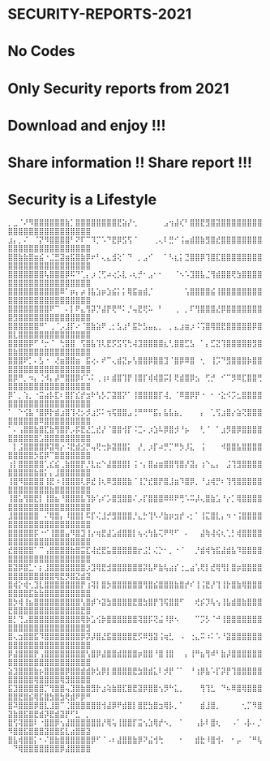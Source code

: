 # SECURITY-REPORTS-2021

# No Codes
# Only Security reports from 2021
# Download and enjoy !!!
# Share information !! Share report !!!
# Security is a Lifestyle

⡀⣀⠈⠜⠻⣿⣿⣿⣿⣿⣿⣷⡁⣿⣿⣿⣿⣿⣿⣿⣿⣟⣵⡜⢂⠀⠀⠀⠀⠀⣠⢲⣼⢎⠃⣿⣿⣟⣻⣿⣽⣿⣿⣿⣿⣿⣿⣿⣿⣿⣿⣿⣿⣿⣿⣿⣿⣿⣿⣿⣿⣿⣿⣿⣿
⣰⡄⡀⠌⠀⠈⡝⠻⣿⣿⣿⣿⠃⠝⠏⠉⠹⡉⠡⠙⣟⡿⣫⢫⠈⠀⠀⠀⢀⢄⠇⣛⠊⢨⣤⣾⣿⣷⣻⣿⣞⣿⣿⣿⣿⣿⣿⣿⣿⣿⣿⣿⣿⣿⣿⣿⣿⣿⣿⣿⣿⣿⣿⣿⣿
⣿⣿⣷⣷⣿⣶⣮⠐⣈⣛⣽⣶⣯⣿⣷⡿⠖⠃⢄⣄⣺⢕⠁⠙⠀⡀⣠⠊⠀⠀⠁⠣⣆⡅⣙⣿⣿⡿⢹⣿⣏⣿⣿⣿⣿⣿⣿⣿⣿⣿⣿⣿⣿⣿⣿⣿⣿⣿⣿⣿⣿⣿⣿⣿⣿
⣿⣿⣿⣿⣿⣿⣿⢧⣿⣿⣿⡿⠯⠙⢁⡄⡰⢈⢋⠴⢔⡡⣇⠠⢆⡚⠂⣠⠂⠂⠀⠀⠈⠢⠡⣹⣿⣧⣈⢻⣾⣿⣿⢟⣳⣿⣿⣿⣿⣿⣿⣿⣿⣿⣿⣿⣿⣿⣿⣿⣿⣿⣿⣿⣿
⣿⣿⣿⣿⣿⣿⣿⣿⣿⣿⠿⠁⡶⡄⡴⢸⣧⣱⡶⣱⣮⡅⡅⢿⣯⣶⣾⡈⠀⠀⠀⠀⠀⠀⢡⣿⣿⣿⣿⣮⢸⣿⣿⣿⣿⣿⣿⣿⣿⣿⣿⣿⣿⣿⣿⣿⣿⣿⣿⣿⣿⣿⣿⣿⣿
⣿⣿⣿⣿⣿⣿⣿⣿⠟⠉⠀⠄⡇⠟⣄⢻⡽⡙⣼⡟⢟⠛⠅⡘⢤⣟⢟⠥⠀⠃⠀⠀⢀⠀⡀⠏⢻⣿⣿⣿⣜⡿⣿⣿⣿⣿⣿⣿⣿⣿⣻⣿⣿⣿⣿⣿⣿⣿⣿⣿⣿⣿⣿⣿⣿
⣿⣿⣿⣿⣿⣿⠛⠁⢀⠈⡠⣸⡏⠔⠈⣿⣷⣵⠟⢀⡂⣣⣰⠃⣯⡓⣣⣤⣄⡀⠀⡀⣄⣰⣶⡰⠨⢩⣿⢿⣿⣟⣿⣿⣿⣿⣿⡿⣿⣿⣇⣿⣿⣿⣿⣿⣿⣿⣿⣿⣿⣿⣿⣿⣿
⣿⣿⣿⣿⡿⠋⠘⡒⠈⠀⢓⣿⣿⠀⢫⣿⣧⢹⢇⣟⡫⣫⢫⢓⢼⣹⣿⣿⣿⣿⣆⢃⣿⣿⣋⣣⠀⠁⡄⣋⣝⢹⣿⣿⣿⣿⣿⣻⣿⣿⣷⣿⣿⣿⣿⣿⣿⣿⣿⣿⣿⣿⣿⣿⣿
⣿⣿⣿⠟⡁⠄⣣⠐⠀⢜⣶⣿⣿⣶⠀⣯⢔⠄⠞⠉⢄⣾⣝⡤⢣⣿⣿⡿⣿⣿⣹⠈⣿⡿⠿⣿⠀⢂⠀⢸⡩⠙⣻⣿⣿⣿⡷⣿⣿⣿⣿⣿⣿⣿⣿⣿⣿⣿⣿⣿⣿⣿⣿⣿⣿
⣿⡿⠛⡀⠲⡄⢈⠺⡄⡼⠛⣿⣿⡿⠎⠡⠅⢀⢰⠆⣾⣿⢹⡟⢸⣿⡏⢾⢾⣿⡭⡇⢟⣾⣿⡿⣢⠀⢋⡚⠀⠊⠉⡻⠿⣏⣿⣿⢛⣿⣿⣿⣿⣿⣿⣿⣿⣿⣿⣿⣿⣿⣿⣿⣿
⡿⠁⡀⢱⡀⠐⣭⣴⡧⣏⠆⣿⡏⣎⡞⣲⠗⢣⡣⡉⣽⣿⡝⠁⢸⣿⣿⣿⣿⡏⢼⡀⠈⠿⣿⡿⡟⠐⠀⠂⠐⣕⠪⡩⣂⣿⣿⣿⣿⣿⣿⣿⣿⣿⣿⣿⣿⣿⣿⣿⣿⣿⣿⣿⣿
⠁⠀⠑⢪⣧⠘⣿⡿⡗⣾⣰⣿⢹⢜⡢⡺⣰⡫⠅⢲⢯⣿⣿⣠⢘⠛⠛⠛⣯⡄⣧⣧⣦⡀⠀⠀⠀⡄⠀⢁⢫⣰⣿⡔⣵⢝⣿⣿⣿⣿⣿⣿⣿⣿⣿⠿⣿⣿⣿⣿⣿⣿⣿⣿⣿
⠁⠄⢠⣿⣿⣷⣿⣏⣷⢻⣿⡟⡠⡯⣟⣜⣁⣞⡜⠈⣿⣿⢺⡏⠨⣉⠄⡰⣱⠧⡿⣿⡺⠘⡦⠀⠀⢃⠈⠀⠁⣰⡻⣿⡿⣿⣿⣿⣿⣿⣿⣿⣿⣿⣿⣡⣿⣿⣿⣿⣿⣿⣿⣿⣿
⠀⡇⣨⣿⣿⣿⣿⡿⣽⢿⡔⠨⣟⣾⣪⡛⢤⢟⢒⡷⣽⣿⣿⡅⠀⡜⡀⡰⡏⠴⡛⡉⠛⡳⡸⣅⠀⢨⠀⠀⠀⠺⣿⣿⣧⣿⣿⣿⣿⣿⣿⣿⣿⣿⡳⣯⡿⠉⣿⣿⣿⣿⣿⣿⣿
⢰⡇⣿⣿⣿⣿⣿⢁⣎⣮⢀⣷⣿⣿⡟⡘⣇⣖⠑⣼⣿⣿⣿⡇⢨⠐⡄⣿⣴⣶⣿⣿⢻⣿⡜⣽⡄⢰⠑⣄⡄⠀⣨⢹⣻⣿⣿⣿⣿⣿⣿⣿⣿⣿⣷⣿⡅⡄⣸⣿⣿⣿⣿⣿⣿
⢸⣿⠻⣿⣿⣿⣿⢸⣟⠰⢸⣿⣿⣿⢇⡿⣞⢸⢆⠿⣻⣿⣿⣷⠈⢸⡙⣞⣿⡟⣿⣸⣶⠹⣿⡿⡀⠘⣰⢾⡛⠆⢹⢻⣿⣿⣿⣿⣿⣿⣿⣿⣿⣿⣿⣿⣿⣷⣿⣿⣿⣿⣿⣿⣿
⢸⣿⣥⢻⣿⣟⡇⢸⣿⣦⠘⣿⣿⣿⣧⢹⡷⢡⠎⡡⣿⣻⣿⣿⠌⡠⡏⣿⣿⣿⠿⠿⠟⢛⠡⠭⡼⢄⣿⣷⣡⠘⡔⡁⢿⣿⣿⣿⣿⣿⣿⣿⣿⣿⣿⣿⣿⣿⣿⣿⣿⣿⣿⣿⣿
⣸⣿⣿⣿⣿⣿⠀⠌⢿⣿⡄⠸⣿⣿⡇⠯⡏⢌⣸⡚⣻⣿⣿⣿⡘⣄⡓⢹⠣⠜⣷⡶⣲⡞⠠⡂⠁⢸⣍⣿⣇⡄⠲⠐⢨⣿⣿⣿⣿⣿⣿⣿⣿⣿⣿⣿⣿⣿⣿⣿⣿⣿⣿⣿⣿
⣿⣿⣿⣿⣿⡯⠐⠊⢸⣿⣿⣤⠻⣿⣹⢸⡔⢶⣟⣼⣡⣾⣿⣿⡇⢦⢔⢳⣧⢍⠟⠻⠋⠀⠄⠀⠀⣼⢷⢼⢮⢆⢁⡃⢾⣿⣿⣿⣿⣿⣿⣿⣿⣿⣿⣿⣿⣿⣿⣿⣿⣿⣿⣿⣿
⣞⣿⣿⣿⣿⠁⠉⢠⣿⣿⣿⣿⣷⣿⣭⣏⢼⣞⣟⣥⣿⣿⣿⣿⣿⡖⣨⡃⢌⡑⠂⡀⠐⠈⠀⠀⡘⣾⢾⢳⣯⣼⣾⣧⠹⣿⣿⣿⣿⣿⣿⣿⣿⣿⣿⣿⣿⣿⣿⣿⣿⣿⣿⣿⣿
⣿⣽⡿⣿⣁⠂⡆⣸⣿⣿⣿⣿⣿⣿⣿⡰⣹⢿⣟⣺⣿⣿⣿⣿⣿⣿⡽⣧⠟⣷⢧⣴⡎⢐⣀⣴⢡⢟⡇⣞⢿⢻⡇⣿⡶⣿⣿⣿⣿⣿⣿⣿⣿⣿⣿⣿⣿⣿⢿⣟⡻⣿⣝⣾⣽
⣿⢾⡕⢾⢂⣹⣇⣿⣿⣿⣿⣿⣿⣿⡟⢰⢽⡇⣿⡳⣿⣿⣿⣿⣿⣿⢻⣿⣮⣿⣿⣿⣷⣿⡞⠎⢸⢨⣟⡜⢹⢸⡗⣿⣷⢿⣿⣿⣿⣿⣿⣿⣿⣯⣷⣷⣿⣿⣿⣿⣿⣿⣿⣿⣿
⣿⡳⢾⢸⣦⣿⣿⣿⣿⣿⣿⣿⣿⣿⢣⣿⡾⠱⣽⣳⣿⣿⣿⣿⣟⣿⣳⣿⡟⢹⢯⣿⣿⠋⠀⠀⢞⡮⡹⢧⢢⢸⣧⣾⣿⣷⣿⣿⣿⣟⣿⣿⣿⣿⣿⣿⣿⣿⣿⣿⣿⣿⣿⣟⣿
⣿⡃⢙⣠⣿⣿⣿⣿⣿⣿⣿⣿⣿⣿⢿⡷⣡⢪⡷⣿⣿⣿⣿⣿⣿⢽⣿⡯⢝⣬⠸⡿⠢⠀⠀⠀⠉⡩⡣⠈⠚⢸⣿⣿⣿⣿⣿⣿⣿⣿⣿⣿⣿⣿⣿⣿⣿⣿⣿⣿⣿⣿⣿⣿⣻
⣿⢄⣲⣿⣿⣯⠹⣿⣿⣿⣿⣿⣿⣿⡿⡽⡼⣿⣜⣯⣿⣿⣿⣿⣟⡫⠿⣻⣽⢨⢶⣃⠀⠠⠀⢐⣄⠭⠰⠅⠡⠘⣽⣿⣿⣿⣿⣿⣿⣿⣿⣿⣿⣿⣿⣿⣿⣿⣿⣿⣿⣿⣿⣿⣿
⡿⣼⣿⣿⣿⡟⢠⣿⣿⣿⣿⣿⣿⣿⣿⢣⣿⡿⣼⣿⣿⣾⣿⣿⣿⡶⣿⣿⠘⣿⢸⣿⠀⠀⡄⢸⠛⣦⢻⠾⠃⣷⡼⣿⣿⣿⣿⣿⣿⣿⣿⣿⣿⣿⣿⣿⣿⣿⣿⣿⣿⣿⣿⣿⣿
⣵⣹⣿⣿⣿⣷⡦⣿⣿⣿⣿⡿⣿⣿⣾⣾⡷⣣⡿⡇⣿⣿⣿⣿⣟⣳⣿⣾⣅⠇⡺⡟⠈⠁⠀⠘⢰⡿⣧⠡⡏⡽⡟⢹⣿⣿⣿⣿⣿⣿⣿⣿⣿⣿⢿⣿⣿⣿⣿⢿⣻⣿⣿⣿⣿
⣯⣹⣿⣿⣿⣿⣿⡉⢻⣿⣿⢤⣹⣿⣷⣿⣻⡗⣰⢵⣷⣿⣏⣿⣟⣽⡿⣿⣿⢢⡻⠓⣅⡀⠀⠀⠀⢻⢹⣃⠀⠙⠦⠿⣿⢿⣿⣿⣿⣿⣿⣟⣿⣮⢿⣯⣿⣳⣿⣳⢟⣾⠟⡿⠛
⣿⠽⣿⣿⣿⡿⣿⣇⣸⣿⠉⢈⣿⣿⣿⣿⣿⣿⢺⣼⡿⠟⣾⣿⡇⣿⣟⣳⣿⣲⢿⡧⡀⠁⠀⠀⠀⣾⣸⣿⡀⠀⠀⠀⠀⢂⡉⠻⣿⣽⣷⣿⣯⣿⣟⣾⡽⣟⣾⣽⡟⠋⣃⠀⡀
⣿⢫⢽⣿⣿⠇⠐⣿⣿⡿⢢⣼⣿⣿⣿⣿⣿⣿⡜⢿⢥⢸⣿⣿⡏⣭⢢⣱⢿⡞⠢⡀⠀⠁⠀⠀⢠⡧⠇⣿⢆⠀⠀⠠⠁⠠⡧⠄⡈⠻⣿⣿⣯⣿⣿⣿⣽⣿⣿⣯⣇⣴⣿⣿⣽
⣿⣧⢾⣿⣿⡅⠂⠌⣿⣷⣿⣿⣿⣿⣿⣿⡿⠋⠈⠠⠆⣼⣿⣿⣷⡿⠝⣬⢺⢓⠀⠀⠀⠂⠀⠀⣾⣗⠸⣿⢺⠄⠀⠂⡤⠀⠈⠛⢧⠀⠙⢿⣿⣿⣿⣿⣿⣿⣿⡿⣼⣿⣿⣿⣿
